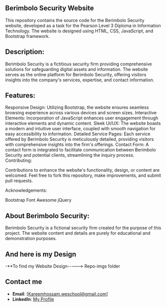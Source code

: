 ## Berimbolo Security Website

This repository contains the source code for the Berimbolo Security website, developed as a task for the Pearson Level 3 Diploma in Information Technology. The website is designed using HTML, CSS, JavaScript, and Bootstrap framework.

## Description:

Berimbolo Security is a fictitious security firm providing comprehensive solutions for safeguarding digital assets and information. The website serves as the online platform for Berimbolo Security, offering visitors insights into the company's services, expertise, and contact information.

## Features:

Responsive Design: Utilizing Bootstrap, the website ensures seamless browsing experience across various devices and screen sizes.
Interactive Elements: Incorporation of JavaScript enhances user engagement through interactive elements and dynamic content.
Sleek UI/UX: The website boasts a modern and intuitive user interface, coupled with smooth navigation for easy accessibility to information.
Detailed Service Pages: Each service offered by Berimbolo Security is meticulously detailed, providing visitors with comprehensive insights into the firm's offerings.
Contact Form: A contact form is integrated to facilitate communication between Berimbolo Security and potential clients, streamlining the inquiry process.
Contributing:

Contributions to enhance the website's functionality, design, or content are welcomed. Feel free to fork this repository, make improvements, and submit pull requests.


Acknowledgements:

Bootstrap
Font Awesome
jQuery
## About Berimbolo Security:

Berimbolo Security is a fictional security firm created for the purpose of this project. The website content and details are purely for educational and demonstration purposes.

## And here is my Design

-**To find my Website Design-----> Repo-imgs folder



## Contact me
- **Email**: [Kareemhossam.weschool@gmail.com]
- **LinkedIn**: [My Profile](www.linkedin.com/in/kareem-hossam-ghorab-a52b35235/)
